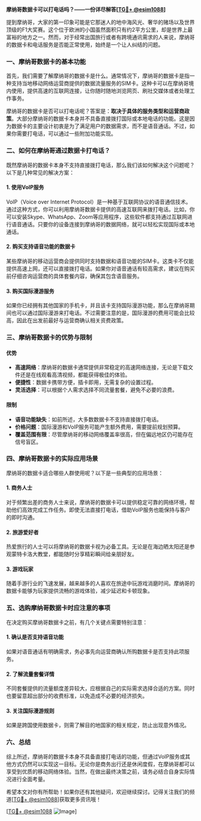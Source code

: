 **摩纳哥数据卡可以打电话吗？——一份详尽解答[[TG💪+ @esim1088](https://t.me/s/esim1088)]**

提到摩纳哥，大家的第一印象可能是它那迷人的地中海风光、奢华的赌场以及世界顶级的F1大奖赛。这个位于欧洲的小国虽然面积只有约2平方公里，却是世界上最富裕的地方之一。然而，对于经常出国旅行或者有跨境通讯需求的人来说，摩纳哥的数据卡和电话服务是否能正常使用，始终是一个让人纠结的问题。

### 一、摩纳哥数据卡的基本功能

首先，我们需要了解摩纳哥的数据卡是什么。通常情况下，摩纳哥的数据卡是指一种支持当地移动网络运营商提供的数据流量服务的SIM卡。这种卡可以在摩纳哥境内使用，提供高速的互联网连接，让你随时随地浏览网页、刷社交媒体或者处理工作事务。

摩纳哥的数据卡是否可以打电话呢？答案是：**取决于具体的服务类型和运营商政策**。大部分摩纳哥的数据卡本身并不具备直接拨打国际或本地电话的功能。这是因为数据卡的主要设计初衷是为了满足用户的数据需求，而不是语音通话。不过，如果你需要打电话，可以通过一些附加功能实现。

### 二、如何在摩纳哥通过数据卡打电话？

既然摩纳哥的数据卡本身不支持直接拨打电话，那么我们该如何解决这个问题呢？以下是几种常见的解决方案：

#### 1. 使用VoIP服务
VoIP（Voice over Internet Protocol）是一种基于互联网协议的语音通信技术。通过这种方式，你可以利用摩纳哥数据卡提供的高速互联网来拨打电话。比如，你可以安装Skype、WhatsApp、Zoom等应用程序，这些软件都支持通过互联网进行语音通话。只要你的设备连接到摩纳哥的数据网络，就可以轻松实现国际或本地通话。

#### 2. 购买支持语音功能的数据卡
某些摩纳哥的移动运营商会提供同时支持数据和语音功能的SIM卡。这类卡不仅能提供高速上网，还可以直接拨打电话。如果你对语音通话有较高需求，建议在购买前仔细咨询运营商的具体套餐内容，确保其包含语音服务。

#### 3. 购买国际漫游服务
如果你已经拥有其他国家的手机卡，并且该卡支持国际漫游功能，那么在摩纳哥期间也可以通过国际漫游来打电话。不过需要注意的是，国际漫游的费用可能会比较高，因此在出发前最好与运营商确认相关资费政策。

### 三、摩纳哥数据卡的优势与限制

#### 优势
- **高速网络**：摩纳哥的数据卡通常提供非常稳定的高速网络连接，无论是下载文件还是在线观看高清视频，都能获得极佳的体验。
- **便捷性**：数据卡携带方便，插卡即用，无需复杂的设置过程。
- **灵活选择**：可以根据个人需求选择不同流量套餐，避免不必要的浪费。

#### 限制
- **语音功能缺失**：如前所述，大多数数据卡不支持直接拨打电话。
- **价格问题**：国际漫游和VoIP服务可能产生额外费用，需要提前规划预算。
- **覆盖范围有限**：尽管摩纳哥的移动网络覆盖率很高，但在偏远地区仍可能存在信号盲区。

### 四、摩纳哥数据卡的实际应用场景

摩纳哥的数据卡适合哪些人群使用呢？以下是一些典型的应用场景：

#### 1. 商务人士
对于频繁出差的商务人士来说，摩纳哥的数据卡可以提供稳定可靠的网络环境，帮助他们高效完成工作任务。即使无法直接打电话，借助VoIP服务也能保持与客户的即时沟通。

#### 2. 旅游爱好者
热爱旅行的人士可以将摩纳哥的数据卡视为必备工具。无论是在海边晒太阳还是参观蒙特卡洛大教堂，都能随时分享精彩瞬间给亲朋好友。

#### 3. 游戏玩家
随着手游行业的飞速发展，越来越多的人喜欢在旅途中玩游戏消磨时间。摩纳哥的数据卡能够为玩家提供流畅的游戏体验，减少延迟和卡顿现象。

### 五、选购摩纳哥数据卡时应注意的事项

在决定购买摩纳哥数据卡之前，有几个关键点需要特别注意：

#### 1. 确认是否支持语音功能
如果对语音通话有明确需求，务必事先向运营商确认所购数据卡是否支持此项服务。

#### 2. 了解流量套餐详情
不同套餐提供的流量额度差异较大，应根据自己的实际需求选择合适的方案。同时也要留意超出部分的收费标准，以免造成不必要的经济损失。

#### 3. 关注国际漫游规则
如果是跨国使用数据卡，则需了解目的地国家的相关规定，防止出现意外情况。

### 六、总结

综上所述，摩纳哥的数据卡本身不具备直接打电话的功能，但通过VoIP服务或其他方式仍然可以实现这一目标。无论你是商务出行还是休闲度假，在摩纳哥都可以享受到优质的移动网络体验。当然，在做出最终决策之前，请务必结合自身实际情况进行全面考量。

希望本文对你有所帮助！如果你还有其他疑问，欢迎继续探讨。记得关注我们的频道[[TG💪+ @esim1088](https://t.me/s/esim1088)]获取更多资讯哦！

[[TG💪+ @esim1088](https://t.me/s/esim1088) ![Image](https://i.postimg.cc/4NQfJmqS/Snipaste-2025-05-13-00-14-12.png)]